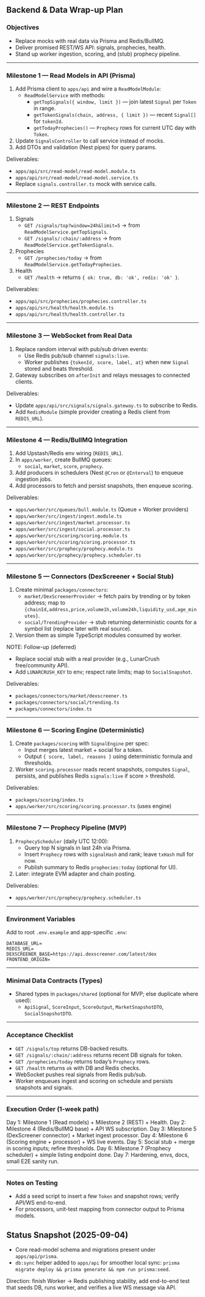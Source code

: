 ## Backend & Data Wrap-up Plan

### Objectives
- Replace mocks with real data via Prisma and Redis/BullMQ.
- Deliver promised REST/WS API: signals, prophecies, health.
- Stand up worker ingestion, scoring, and (stub) prophecy pipeline.

---

### Milestone 1 — Read Models in API (Prisma)
1) Add Prisma client to `apps/api` and wire a `ReadModelModule`:
   - `ReadModelService` with methods:
     - `getTopSignals({ window, limit })` — join latest `Signal` per `Token` in range.
     - `getTokenSignals(chain, address, { limit })` — recent `Signal[]` for `tokenId`.
     - `getTodayProphecies()` — `Prophecy` rows for current UTC day with `Token`.
2) Update `SignalsController` to call service instead of mocks.
3) Add DTOs and validation (Nest pipes) for query params.

Deliverables:
- `apps/api/src/read-model/read-model.module.ts`
- `apps/api/src/read-model/read-model.service.ts`
- Replace `signals.controller.ts` mock with service calls.

---

### Milestone 2 — REST Endpoints
1) Signals
   - `GET /signals/top?window=24h&limit=5` → from `ReadModelService.getTopSignals`.
   - `GET /signals/:chain/:address` → from `ReadModelService.getTokenSignals`.
2) Prophecies
   - `GET /prophecies/today` → from `ReadModelService.getTodayProphecies`.
3) Health
   - `GET /health` → returns `{ ok: true, db: 'ok', redis: 'ok' }`.

Deliverables:
- `apps/api/src/prophecies/prophecies.controller.ts`
- `apps/api/src/health/health.module.ts`
- `apps/api/src/health/health.controller.ts`

---

### Milestone 3 — WebSocket from Real Data
1) Replace random interval with pub/sub driven events:
   - Use Redis pub/sub channel `signals:live`.
   - Worker publishes `{tokenId, score, label, at}` when new `Signal` stored and beats threshold.
2) Gateway subscribes on `afterInit` and relays messages to connected clients.

Deliverables:
- Update `apps/api/src/signals/signals.gateway.ts` to subscribe to Redis.
- Add `RedisModule` (simple provider creating a Redis client from `REDIS_URL`).

---

### Milestone 4 — Redis/BullMQ Integration
1) Add Upstash/Redis env wiring (`REDIS_URL`).
2) In `apps/worker`, create BullMQ queues:
   - `social`, `market`, `score`, `prophecy`.
3) Add producers in schedulers (Nest `@Cron` or `@Interval`) to enqueue ingestion jobs.
4) Add processors to fetch and persist snapshots, then enqueue scoring.

Deliverables:
- `apps/worker/src/queues/bull.module.ts` (Queue + Worker providers)
- `apps/worker/src/ingest/ingest.module.ts`
- `apps/worker/src/ingest/market.processor.ts`
- `apps/worker/src/ingest/social.processor.ts`
- `apps/worker/src/scoring/scoring.module.ts`
- `apps/worker/src/scoring/scoring.processor.ts`
- `apps/worker/src/prophecy/prophecy.module.ts`
- `apps/worker/src/prophecy/prophecy.scheduler.ts`

---

### Milestone 5 — Connectors (DexScreener + Social Stub)
1) Create minimal `packages/connectors`:
   - `market/DexScreenerProvider` → fetch pairs by trending or by token address; map to `{chainId,address,price,volume1h,volume24h,liquidity_usd,age_minutes}`.
   - `social/TrendingProvider` → stub returning deterministic counts for a symbol list (replace later with real source).
2) Version them as simple TypeScript modules consumed by worker.

NOTE: Follow-up (deferred)
- Replace social stub with a real provider (e.g., LunarCrush free/community API).
- Add `LUNARCRUSH_KEY` to env; respect rate limits; map to `SocialSnapshot`.

Deliverables:
- `packages/connectors/market/dexscreener.ts`
- `packages/connectors/social/trending.ts`
- `packages/connectors/index.ts`

---

### Milestone 6 — Scoring Engine (Deterministic)
1) Create `packages/scoring` with `SignalEngine` per spec:
   - Input merges latest market + social for a token.
   - Output `{ score, label, reasons }` using deterministic formula and thresholds.
2) Worker `scoring.processor` reads recent snapshots, computes `Signal`, persists, and publishes Redis `signals:live` if score > threshold.

Deliverables:
- `packages/scoring/index.ts`
- `apps/worker/src/scoring/scoring.processor.ts` (uses engine)

---

### Milestone 7 — Prophecy Pipeline (MVP)
1) `ProphecyScheduler` (daily UTC 12:00):
   - Query top N signals in last 24h via Prisma.
   - Insert `Prophecy` rows with `signalHash` and rank; leave `txHash` null for now.
   - Publish summary to Redis `prophecies:today` (optional for UI).
2) Later: integrate EVM adapter and chain posting.

Deliverables:
- `apps/worker/src/prophecy/prophecy.scheduler.ts`

---

### Environment Variables
Add to root `.env.example` and app-specific `.env`:
```
DATABASE_URL=
REDIS_URL=
DEXSCREENER_BASE=https://api.dexscreener.com/latest/dex
FRONTEND_ORIGIN=
```

---

### Minimal Data Contracts (Types)
- Shared types in `packages/shared` (optional for MVP; else duplicate where used):
  - `ApiSignal`, `ScoreInput`, `ScoreOutput`, `MarketSnapshotDTO`, `SocialSnapshotDTO`.

---

### Acceptance Checklist
- `GET /signals/top` returns DB-backed results.
- `GET /signals/:chain/:address` returns recent DB signals for token.
- `GET /prophecies/today` returns today’s `Prophecy` rows.
- `GET /health` returns `ok` with DB and Redis checks.
- WebSocket pushes real signals from Redis pub/sub.
- Worker enqueues ingest and scoring on schedule and persists snapshots and signals.

---

### Execution Order (1-week path)
Day 1: Milestone 1 (Read models) + Milestone 2 (REST) + Health.
Day 2: Milestone 4 (Redis/BullMQ base) + API WS subscription.
Day 3: Milestone 5 (DexScreener connector) + Market ingest processor.
Day 4: Milestone 6 (Scoring engine + processor) + WS live events.
Day 5: Social stub + merge in scoring inputs; refine thresholds.
Day 6: Milestone 7 (Prophecy scheduler) + simple listing endpoint done.
Day 7: Hardening, envs, docs, small E2E sanity run.

---

### Notes on Testing
- Add a seed script to insert a few `Token` and snapshot rows; verify API/WS end-to-end.
- For processors, unit-test mapping from connector output to Prisma models.

## Status Snapshot (2025-09-04)

- Core read-model schema and migrations present under `apps/api/prisma`.
- `db:sync` helper added to `apps/api` for smoother local sync: `prisma migrate deploy && prisma generate && npm run prisma:seed`.

Direction: finish Worker -> Redis publishing stability, add end-to-end test that seeds DB, runs worker, and verifies a live WS message via API.


